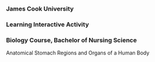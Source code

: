 ### James Cook University  
### Learning Interactive Activity  
### Biology Course, Bachelor of Nursing Science
Anatomical Stomach Regions and Organs of a Human Body
